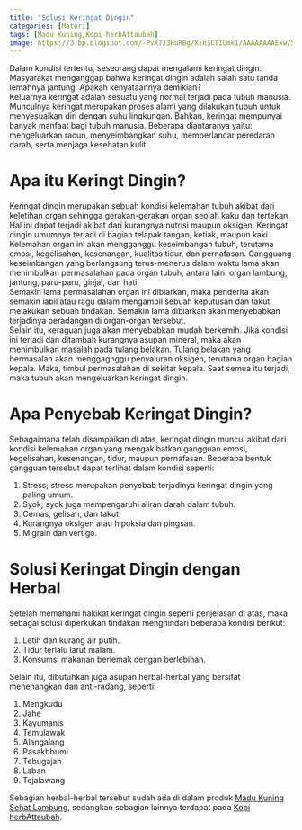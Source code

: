 ```yaml
---
title: "Solusi Keringat Dingin"
categories: [Materi]
tags: [Madu Kuning,Kopi herbAttaubah]
image: https://3.bp.blogspot.com/-PvX7J3HuRBg/Xin3CTIUmkI/AAAAAAAAExw/SJBpgS3DH64CqOSEH0Z65ixH6_rRDXK1QCKgBGAsYHg/s1600/202001-mho-keringat-dingin-blog.png
---
```


<div>Dalam kondisi tertentu, seseorang dapat mengalami keringat dingin. Masyarakat menganggap bahwa keringat dingin adalah salah satu tanda lemahnya jantung. Apakah kenyataannya demikian?</div>

<div>Keluarnya keringat adalah sesuatu yang normal terjadi pada tubuh manusia. Munculnya keringat merupakan proses alami yang dilakukan tubuh untuk menyesuaikan diri dengan suhu lingkungan. Bahkan, keringat mempunyai banyak manfaat bagi tubuh manusia. Beberapa diantaranya yaitu: mengeluarkan racun, menyeimbangkan suhu, memperlancar peredaran darah, serta menjaga kesehatan kulit.</div>

<h1>Apa itu Keringt Dingin?</h1>

<div>Keringat dingin merupakan sebuah kondisi kelemahan tubuh akibat dari keletihan organ sehingga gerakan-gerakan organ seolah kaku dan tertekan. Hal ini dapat terjadi akibat dari kurangnya nutrisi maupun oksigen. Keringat dingin umumnya terjadi di bagian telapak tangan, ketiak, maupun kaki.</div>

<div>Kelemahan organ ini akan mengganggu keseimbangan tubuh, terutama emosi, kegelisahan, kesenangan, kualitas tidur, dan pernafasan. Gangguang keseimbangan yang berlangsung terus-menerus dalam waktu lama akan menimbulkan permasalahan pada organ tubuh, antara lain: organ lambung, jantung, paru-paru, ginjal, dan hati.</div>

<div>Semakin lama permasalahan organ ini dibiarkan, maka penderita akan semakin labil atau ragu dalam mengambil sebuah keputusan dan takut melakukan sebuah tindakan. Semakin lama dibiarkan akan menyebabkan terjadinya peradangan di organ-organ tersebut.</div>

<div>Selain itu, keraguan juga akan menyebabkan mudah berkemih. Jika kondisi ini terjadi dan ditambah kurangnya asupan mineral, maka akan menimbulkan masalah pada tulang belakan. Tulang belakan yang bermasalah akan menggagnggu penyaluran oksigen, terutama organ bagian kepala. Maka, timbul permasalahan di sekitar kepala.
Saat semua itu terjadi, maka tubuh akan mengeluarkan keringat dingin.</div>

<h1>Apa Penyebab Keringat Dingin?</h1>

<div>Sebagaimana telah disampaikan di atas, keringat dingin muncul akibat dari kondisi kelemahan organ yang mengakibatkan gangguan emosi, kegelisahan, kesenangan, tidur, maupun pernafasan. Beberapa bentuk gangguan tersebut dapat terlihat dalam kondisi seperti:</div>

<ol>
<li>Stress; stress merupakan penyebab terjadinya keringat dingin yang paling umum.</li>
<li>Syok; syok juga mempengaruhi aliran darah dalam tubuh.</li>
<li>Cemas, gelisah, dan takut.</li>
<li>Kurangnya oksigen atau hipoksia dan pingsan.</li>
<li>Migrain dan vertigo.</li></ol>

<h1>Solusi Keringat Dingin dengan Herbal</h1>

<div>Setelah memahami hakikat keringat dingin seperti penjelasan di atas, maka sebagai solusi diperkukan tindakan menghindari beberapa kondisi berikut:</div>

<ol>
<li>Letih dan kurang air putih.</li>
<li>Tidur terlalu larut malam.</li>
<li>Konsumsi makanan berlemak dengan berlebihan.</li></ol>

<div>Selain itu, dibutuhkan juga asupan herbal-herbal yang bersifat menenangkan dan anti-radang, seperti:</div>

<ol>
<li>Mengkudu</li>
<li>Jahe</li>
<li>Kayumanis</li>
<li>Temulawak</li>
<li>Alangalang</li>
<li>Pasakbbumi</li>
<li>Tebugajah</li>
<li>Laban</li>
<li>Tejalawang</li></ol>

<div>Sebagian herbal-herbal tersebut sudah ada di dalam produk <a href="/posts/madu-kuning-sehat-lambung-wk6" title="Madu Kuning Sehat Lambung">Madu Kuning Sehat Lambung</a>, sedangkan sebagian lainnya terdapat pada <a href="/posts/kopi-herbattaubah-mav" title="Kopi herbAttaubah">Kopi herbAttaubah</a>.</div>